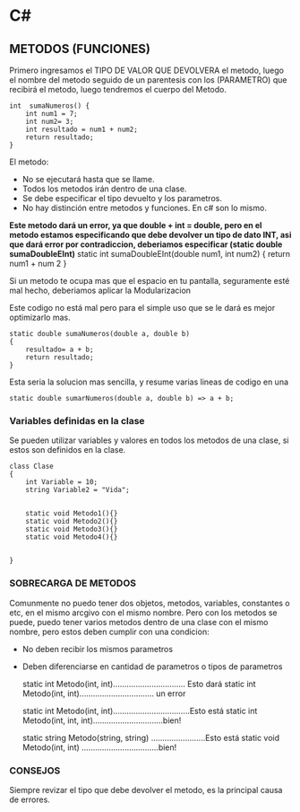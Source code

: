 # C#

## METODOS (FUNCIONES)

Primero ingresamos el TIPO DE VALOR QUE DEVOLVERA el metodo, luego el nombre del metodo seguido
de un parentesis con los (PARAMETRO) que recibirá el metodo, luego tendremos el cuerpo del Metodo.

    int  sumaNumeros() {
    	int num1 = 7;
    	int num2= 3;
    	int resultado = num1 + num2;
    	return resultado;
    }

El metodo:

- No se ejecutará hasta que se llame.
- Todos los metodos irán dentro de una clase.
- Se debe especificar el tipo devuelto y los parametros.
- No hay distinción entre metodos y funciones. En c# son lo mismo.

**Este metodo dará un error, ya que double + int = double, pero en el metodo estamos especificando que debe devolver un tipo de dato INT, asi que dará error por contradiccion, deberiamos especificar (static double sumaDoubleEInt)**
static int sumaDoubleEInt(double num1, int num2)
{
return num1 + num 2
}

Si un metodo te ocupa mas que el espacio en tu pantalla, seguramente esté mal hecho, deberiamos aplicar la Modularizacion

Este codigo no está mal pero para el simple uso que se le dará es mejor optimizarlo mas.

    static double sumaNumeros(double a, double b)
    {
    	resultado= a + b;
    	return resultado;
    }

Esta seria la solucion mas sencilla, y resume varias lineas de codigo en una

    static double sumarNumeros(double a, double b) => a + b;

### Variables definidas en la clase

Se pueden utilizar variables y valores en todos los metodos de una clase, si estos son definidos en la clase.

    class Clase
    {
    	int Variable = 10;
    	string Variable2 = "Vida";


    	static void Metodo1(){}
    	static void Metodo2(){}
    	static void Metodo3(){}
    	static void Metodo4(){}


    }

### SOBRECARGA DE METODOS

Comunmente no puedo tener dos objetos, metodos, variables, constantes o etc, en el mismo arcgivo con el mismo nombre.
Pero con los metodos se puede, puedo tener varios metodos dentro de una clase con el mismo nombre, pero estos deben cumplir con una condicion:

- No deben recibir los mismos parametros
- Deben diferenciarse en cantidad de parametros o tipos de parametros

  static int Metodo(int, int)................................ Esto dará
  static int Metodo(int, int)................................. un error

  static int Metodo(int, int)..................................Esto está
  static int Metodo(int, int, int)...............................bien!

  static string Metodo(string, string) ........................Esto está
  static void Metodo(int, int) ..................................bien!

### CONSEJOS

Siempre revizar el tipo que debe devolver el metodo, es la principal causa de errores.

